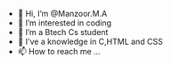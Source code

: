 - 👋 Hi, I’m @Manzoor.M.A
- 👀 I’m interested in coding
- 🌱 I’m a Btech Cs student
- 💞️ I've a knowledge in C,HTML and CSS
- 📫 How to reach me ...

<!---
Manzoorm23/Manzoorm23 is a ✨ special ✨ repository because its `README.md` (this file) appears on your GitHub profile.
You can click the Preview link to take a look at your changes.
--->
